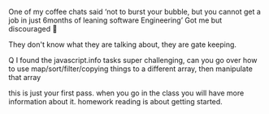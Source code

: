 One of my coffee chats said ‘not to burst your bubble, but you cannot get a job in just 6months of leaning software Engineering’ Got me but discouraged 🥲


They don't know what they are talking about, they are gate keeping. 


Q I found the javascript.info tasks super challenging, can you go over how to use map/sort/filter/copying things to a different array, then manipulate that array

this is just your first pass. when you go in the class you will have more information about it. homework reading is about getting started. 


